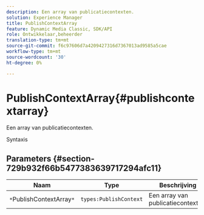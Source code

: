 ```yaml
---
description: Een array van publicatiecontexten.
solution: Experience Manager
title: PublishContextArray
feature: Dynamic Media Classic, SDK/API
role: Ontwikkelaar,beheerder
translation-type: tm+mt
source-git-commit: f6c97606d7a4209427316d7367013ad9585a5cae
workflow-type: tm+mt
source-wordcount: '30'
ht-degree: 0%

---
```



# PublishContextArray{#publishcontextarray}

Een array van publicatiecontexten.

Syntaxis

## Parameters {#section-729b932f66b5477383639717294afc11}

| Naam | Type | Beschrijving |
|---|---|---|
| `*`PublishContextArray`*` | `types:PublishContext` | Een array van publicatiecontexten. |

